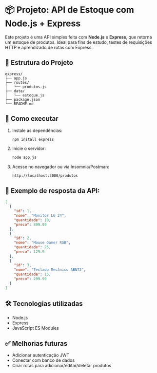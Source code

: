 # 📦 Projeto: API de Estoque com Node.js + Express

Este projeto é uma API simples feita com **Node.js** e **Express**, que retorna um estoque de produtos. Ideal para fins de estudo, testes de requisições HTTP e aprendizado de rotas com Express.

## 📁 Estrutura do Projeto

```
express/
├── app.js
├── routes/
│   └── produtos.js
├── data/
│   └── estoque.js
├── package.json
└── README.md
```

## 🚀 Como executar

1. Instale as dependências:
   ```bash
   npm install express
   ```

2. Inicie o servidor:
   ```bash
   node app.js
   ```

3. Acesse no navegador ou via Insomnia/Postman:
   ```
   http://localhost:3000/produtos
   ```

## 🔄 Exemplo de resposta da API:

```json
[
  {
    "id": 1,
    "nome": "Monitor LG 24",
    "quantidade": 10,
    "preco": 899.99
  },
  {
    "id": 2,
    "nome": "Mouse Gamer RGB",
    "quantidade": 25,
    "preco": 129.9
  },
  {
    "id": 3,
    "nome": "Teclado Mecânico ABNT2",
    "quantidade": 15,
    "preco": 299.99
  }
]
```

## 🛠 Tecnologias utilizadas

- Node.js
- Express
- JavaScript ES Modules

## ✅ Melhorias futuras

- Adicionar autenticação JWT
- Conectar com banco de dados
- Criar rotas para adicionar/editar/deletar produtos
